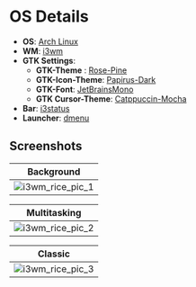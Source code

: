 # OS Details

- **OS**: [Arch Linux](https://archlinux.org/)
- **WM**: [i3wm](https://i3wm.org/docs/userguide.html#_default_keybindings)
- **GTK Settings**:  
  - **GTK-Theme** : [Rose-Pine](https://rosepinetheme.com/)
  - **GTK-Icon-Theme**: [Papirus-Dark](https://github.com/PapirusDevelopmentTeam/papirus-icon-theme)
  - **GTK-Font**: [JetBrainsMono](https://www.jetbrains.com/lp/mono/)
  - **GTK Cursor-Theme**: [Catppuccin-Mocha](https://github.com/catppuccin/cursors)
- **Bar**: [i3status](https://i3wm.org/i3status/manpage.html#_volume)
- **Launcher**: [dmenu](https://tools.suckless.org/dmenu/)

## Screenshots

|  Background  |
|  -  |
|  ![i3wm_rice_pic_1](https://github.com/user-attachments/assets/aff3eed8-63ae-448a-b3a3-cb4ea159076b)  |

|  Multitasking  |
|  -  |
|  ![i3wm_rice_pic_2](https://github.com/user-attachments/assets/5ff0cc23-dccc-43fa-bb08-ed0a2531293d)  |

|  Classic  |
|  -  |
|  ![i3wm_rice_pic_3](https://github.com/user-attachments/assets/4464393f-b532-4a8d-812e-34bb204ab0d8)  |
